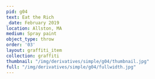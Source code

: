```yaml
---
pid: g04
text: Eat the Rich
_date: February 2019
location: Allston, MA
medium: Spray paint
object_type: throw
order: '03'
layout: graffiti_item
collection: graffiti
thumbnail: "/img/derivatives/simple/g04/thumbnail.jpg"
full: "/img/derivatives/simple/g04/fullwidth.jpg"
---
```

